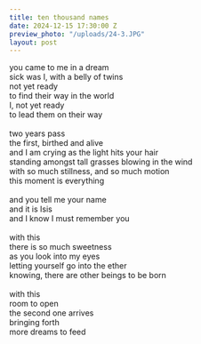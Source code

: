 ```yaml
---
title: ten thousand names
date: 2024-12-15 17:30:00 Z
preview_photo: "/uploads/24-3.JPG"
layout: post
---
```


you came to me in a dream <br>
sick was I, with a belly of twins <br>
not yet ready <br>
to find their way in the world <br>
I, not yet ready <br>
to lead them on their way <br>
<br>
two years pass <br>
the first, birthed and alive <br>
and I am crying as the light hits your hair <br>
standing amongst tall grasses blowing in the wind <br>
with so much stillness, and so much motion <br>
this moment is everything <br>
<br>
and you tell me your name <br>
and it is Isis <br>
and I know I must remember you <br>
<br>
with this <br>
there is so much sweetness <br>
as you look into my eyes <br>
letting yourself go into the ether <br>
knowing, there are other beings to be born <br>
<br>
with this <br>
room to open<br>
the second one arrives <br>
bringing forth <br>
more dreams to feed <br>